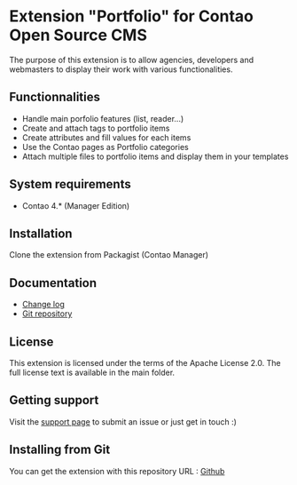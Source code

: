 Extension "Portfolio" for Contao Open Source CMS
======================

The purpose of this extension is to allow agencies, developers and webmasters to display their work with various functionalities.

Functionnalities
-------------------
 * Handle main porfolio features (list, reader...)
 * Create and attach tags to portfolio items
 * Create attributes and fill values for each items
 * Use the Contao pages as Portfolio categories
 * Attach multiple files to portfolio items and display them in your templates

System requirements
-------------------

 * Contao 4.* (Manager Edition)


Installation
------------

Clone the extension from Packagist (Contao Manager)

Documentation
-------------

 * [Change log][1]
 * [Git repository][2]


License
-------

This extension is licensed under the terms of the Apache License 2.0. The full license text is
available in the main folder.


Getting support
---------------

Visit the [support page][3] to submit an issue or just get in touch :)


Installing from Git
-------------------

You can get the extension with this repository URL : [Github][2]

[1]: CHANGELOG.md
[2]: https://github.com/webexmachina/contao-portfolio
[3]: https://www.webexmachina.fr/